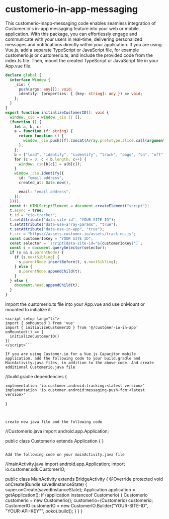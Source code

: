# customerio-in-app-messaging
This customerio-inapp-messaging code enables seamless integration of Customer.io's in-app messaging feature into your web or mobile application. With this package, you can effortlessly engage and communicate with your users in real-time, delivering personalized messages and notifications directly within your application.
If you are using Vue.js, add a separate TypeScript or JavaScript file, for example customerio.js or customerio.ts, and include the provided code from the index.ts file. Then, mount the created TypeScript or JavaScript file in your App.vue file.

```//customer.ts
declare global {
  interface Window {
    _cio: {
      push(args: any[]): void;
      identify: (properties: { [key: string]: any }) => void;
    };
  }
}
export function initializeCustomerIO(): void {
  window._cio = window._cio || [];
  (function () {
    let a, b, c;
    a = function (f: string) {
      return function () {
        window._cio.push([f].concat(Array.prototype.slice.call(arguments, 0)));
      };
    };
    b = ["load", "identify", "sidentify", "track", "page", "on", "off"];
    for (c = 0; c < b.length; c++) {
      window._cio[b[c]] = a(b[c]);
    }
    window._cio.identify({
      id: "email address",
      created_at: Date.now(),

      email: "email address",
    });
  })();
  const t: HTMLScriptElement = document.createElement("script");
  t.async = true;
  t.id = "cio-tracker";
  t.setAttribute("data-site-id", "YOUR SITE ID");
  t.setAttribute("data-use-array-params", "true");
  t.setAttribute("data-use-in-app", "true");
  t.src = "https://assets.customer.io/assets/track-eu.js";
  const customerIoKey = "YOUR SITE ID";
  const selector = `script[data-site-id="${customerIoKey}"]`;
  const s = document.querySelector(selector);
  if (s && s.parentNode) {
    if (s.nextSibling) {
      s.parentNode.insertBefore(t, s.nextSibling);
    } else {
      s.parentNode.appendChild(t);
    }
  } else {
    document.head.appendChild(t);
  }
}
```

Import the customerio.ts file into your App.vue and use onMount or mounted to initialize it.

```//app.vue
<script setup lang="ts">
import { onMounted } from 'vue'
import { initializeCustomerIO } from '@/customer-io-in-app'
onMounted(() => {
  initializeCustomerIO()
})
</script>```

If you are using Customer.io for a Vue.js Capacitor mobile application, add the following code to your build.gradle and MainActivity.java files, in addition to the above code. And create additional Customerio.java file

```
//build.gradle
dependencies {
   
    implementation 'io.customer.android:tracking:<latest version>'
    implementation 'io.customer.android:messaging-push-fcm:<latest version>'
   
    
}
```


create new java file and the following code
```
//Customerio.java
import android.app.Application;

public class Customerio extends Application {
}
```

Add the following code on your mainActivity.java file
```
//mainActivity.java
import android.app.Application;
import io.customer.sdk.CustomerIO;

public class MainActivity extends BridgeActivity {
    @Override
    protected void onCreate(Bundle savedInstanceState) {
        super.onCreate(savedInstanceState);
        Application application = getApplication();
        if (application instanceof Customerio) {
            Customerio customerio = new Customerio();
            customerio=(Customerio) customerio;
            CustomerIO customerIO = new CustomerIO.Builder("YOUR-SITE-ID", "YOUR-API-KEY"", poko).build();
        }
    }
}
```


